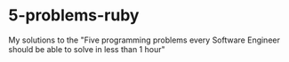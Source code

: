 # 5-problems-ruby
My solutions to the "Five programming problems every Software Engineer should be able to solve in less than 1 hour"
